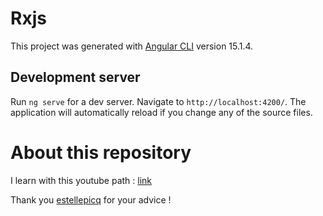 # Rxjs

This project was generated with [Angular CLI](https://github.com/angular/angular-cli) version 15.1.4.

## Development server

Run `ng serve` for a dev server. Navigate to `http://localhost:4200/`. The application will automatically reload if you change any of the source files.

# About this repository

I learn with this youtube path : [link](https://www.youtube.com/watch?v=B3KJvoyQUdE&list=PLvLBrJpVwC7oDMei6JYcySgH1hMBZti_a)

 Thank you [estellepicq](https://github.com/estellepicq) for your advice !
